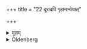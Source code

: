 +++
title = "22 दूरादपि गृहानभ्येयात्"

+++

<details><summary>मूलम्</summary>

दूरादपि गृहानभ्येयात् २२
</details>

<details><summary>Oldenberg</summary>

22. Even from a distant place he should return to his house.
</details>
